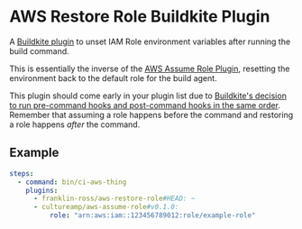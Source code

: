 # AWS Restore Role Buildkite Plugin

A [Buildkite plugin](https://buildkite.com/docs/agent/plugins) to unset IAM Role environment variables after running the build command.

This is essentially the inverse of the [AWS Assume Role Plugin](https://github.com/cultureamp/aws-assume-role-buildkite-plugin), resetting the environment back to the default role for the build agent.

This plugin should come early in your plugin list due to [Buildkite's decision to run pre-command hooks and post-command hooks in the same order](https://github.com/buildkite/agent/issues/1646). Remember that assuming a role happens before the command and restoring a role happens _after_ the command.

## Example

```yml
steps:
  - command: bin/ci-aws-thing
    plugins:
      - franklin-ross/aws-restore-role#HEAD: ~
      - cultureamp/aws-assume-role#v0.1.0:
          role: "arn:aws:iam::123456789012:role/example-role"
```
